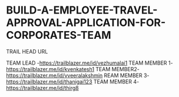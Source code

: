 # BUILD-A-EMPLOYEE-TRAVEL-APPROVAL-APPLICATION-FOR-CORPORATES-TEAM

TRAIL HEAD URL

TEAM LEAD -https://trailblazer.me/id/vezhumalai1
TEAM MEMBER 1-https://trailblazer.me/id/kvenkatesh1
TEAM MEMBER2-https://trailblazer.me/id/vveeralakshmin
REAM MEMBER 3-https://trailblazer.me/id/thanigai123
TEAM MEMBER 4-https://trailblazer.me/id/thirg8
